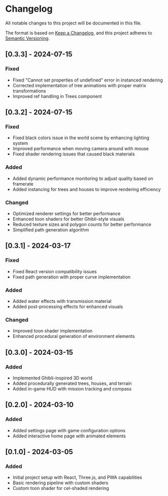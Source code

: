 # Changelog

All notable changes to this project will be documented in this file.

The format is based on [Keep a Changelog](https://keepachangelog.com/en/1.0.0/),
and this project adheres to [Semantic Versioning](https://semver.org/spec/v2.0.0.html).

## [0.3.3] - 2024-07-15

### Fixed
- Fixed "Cannot set properties of undefined" error in instanced rendering
- Corrected implementation of tree animations with proper matrix transformations
- Improved ref handling in Trees component

## [0.3.2] - 2024-07-15

### Fixed
- Fixed black colors issue in the world scene by enhancing lighting system
- Improved performance when moving camera around with mouse
- Fixed shader rendering issues that caused black materials

### Added
- Added dynamic performance monitoring to adjust quality based on framerate
- Added instancing for trees and houses to improve rendering efficiency

### Changed
- Optimized renderer settings for better performance
- Enhanced toon shaders for better Ghibli-style visuals
- Reduced texture sizes and polygon counts for better performance
- Simplified path generation algorithm

## [0.3.1] - 2024-03-17

### Fixed
- Fixed React version compatibility issues
- Fixed path generation with proper curve implementation

### Added
- Added water effects with transmission material
- Added post-processing effects for enhanced visuals

### Changed
- Improved toon shader implementation
- Enhanced procedural generation of environment elements

## [0.3.0] - 2024-03-15

### Added
- Implemented Ghibli-inspired 3D world
- Added procedurally generated trees, houses, and terrain
- Added in-game HUD with mission tracking and compass

## [0.2.0] - 2024-03-10

### Added
- Added settings page with game configuration options
- Added interactive home page with animated elements

## [0.1.0] - 2024-03-05

### Added
- Initial project setup with React, Three.js, and PWA capabilities
- Basic rendering pipeline with custom shaders
- Custom toon shader for cel-shaded rendering 